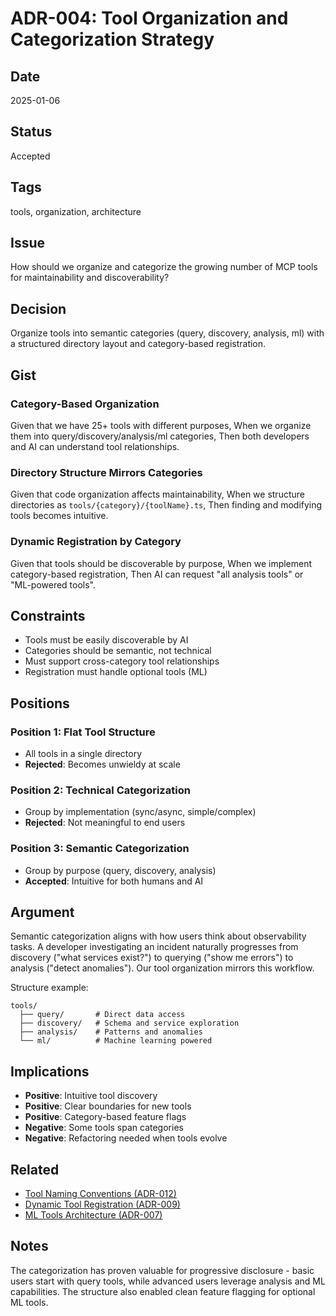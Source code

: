 # ADR-004: Tool Organization and Categorization Strategy

## Date
2025-01-06

## Status
Accepted

## Tags
tools, organization, architecture

## Issue
How should we organize and categorize the growing number of MCP tools for maintainability and discoverability?

## Decision
Organize tools into semantic categories (query, discovery, analysis, ml) with a structured directory layout and category-based registration.

## Gist
### Category-Based Organization
Given that we have 25+ tools with different purposes,
When we organize them into query/discovery/analysis/ml categories,
Then both developers and AI can understand tool relationships.

### Directory Structure Mirrors Categories
Given that code organization affects maintainability,
When we structure directories as `tools/{category}/{toolName}.ts`,
Then finding and modifying tools becomes intuitive.

### Dynamic Registration by Category
Given that tools should be discoverable by purpose,
When we implement category-based registration,
Then AI can request "all analysis tools" or "ML-powered tools".

## Constraints
- Tools must be easily discoverable by AI
- Categories should be semantic, not technical
- Must support cross-category tool relationships
- Registration must handle optional tools (ML)

## Positions
### Position 1: Flat Tool Structure
- All tools in a single directory
- **Rejected**: Becomes unwieldy at scale

### Position 2: Technical Categorization
- Group by implementation (sync/async, simple/complex)
- **Rejected**: Not meaningful to end users

### Position 3: Semantic Categorization
- Group by purpose (query, discovery, analysis)
- **Accepted**: Intuitive for both humans and AI

## Argument
Semantic categorization aligns with how users think about observability tasks. A developer investigating an incident naturally progresses from discovery ("what services exist?") to querying ("show me errors") to analysis ("detect anomalies"). Our tool organization mirrors this workflow.

Structure example:
```
tools/
  ├── query/       # Direct data access
  ├── discovery/   # Schema and service exploration  
  ├── analysis/    # Patterns and anomalies
  └── ml/          # Machine learning powered
```

## Implications
- **Positive**: Intuitive tool discovery
- **Positive**: Clear boundaries for new tools
- **Positive**: Category-based feature flags
- **Negative**: Some tools span categories
- **Negative**: Refactoring needed when tools evolve

## Related
- [Tool Naming Conventions (ADR-012)](./012-flattened-tool-arguments.md)
- [Dynamic Tool Registration (ADR-009)](./009-data-availability-guards.md)
- [ML Tools Architecture (ADR-007)](./007-ml-tools-architecture.md)

## Notes
The categorization has proven valuable for progressive disclosure - basic users start with query tools, while advanced users leverage analysis and ML capabilities. The structure also enabled clean feature flagging for optional ML tools.